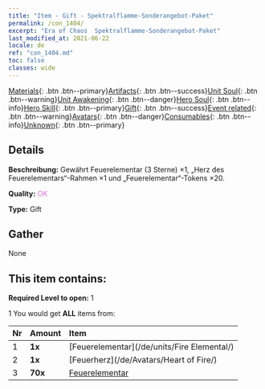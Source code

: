 ```yaml
---
title: "Item - Gift - Spektralflamme-Sonderangebot-Paket"
permalink: /con_1404/
excerpt: "Era of Chaos  Spektralflamme-Sonderangebot-Paket"
last_modified_at: 2021-06-22
locale: de
ref: "con_1404.md"
toc: false
classes: wide
---
```

 [Materials](/ItemsDE/){: .btn .btn--primary}[Artifacts](/ItemsDE/Artifacts/){: .btn .btn--success}[Unit Soul](/ItemsDE/UnitSoul/){: .btn .btn--warning}[Unit Awakening](/ItemsDE/UnitAwakening/){: .btn .btn--danger}[Hero Soul](/ItemsDE/HeroSoul/){: .btn .btn--info}[Hero Skill](/ItemsDE/HeroSkill/){: .btn .btn--primary}[Gift](/ItemsDE/Gift/){: .btn .btn--success}[Event related](/ItemsDE/Events/){: .btn .btn--warning}[Avatars](/ItemsDE/Avatars/){: .btn .btn--danger}[Consumables](/ItemsDE/Consumables/){: .btn .btn--info}[Unknown](/ItemsDE/Unknown/){: .btn .btn--primary}

## Details
 **Beschreibung:** Gewährt Feuerelementar (3 Sterne) ×1, „Herz des Feuerelementars“-Rahmen ×1 und „Feuerelementar“-Tokens ×20.

 **Quality:** <span style="color: #DA70D6">OK</span>

 **Type:** Gift

## Gather

  None

## This item contains:

 **Required Level to open:** 1

 1 You would get **ALL** items  from:

  | Nr | Amount |     Item    |
  |:---|:-------|:------------|
  | 1 |  **1x** | [Feuerelementar](/de/units/Fire Elemental/) |  | 
  | 2 |  **1x** | [Feuerherz](/de/Avatars/Heart of Fire/) |  | 
  | 3 |  **70x** | [Feuerelementar](/ItemsDE/unt_265/) |  | 

